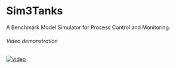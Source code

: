 # Sim3Tanks
A Benchmark Model Simulator for Process Control and Monitoring.

###### Video demonstration

[![video](http://img.youtube.com/vi/5zS0RFeiZ40/0.jpg)](https://youtu.be/5zS0RFeiZ40)
